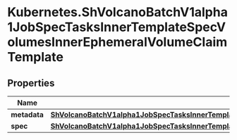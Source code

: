 # Kubernetes.ShVolcanoBatchV1alpha1JobSpecTasksInnerTemplateSpecVolumesInnerEphemeralVolumeClaimTemplate

## Properties

Name | Type | Description | Notes
------------ | ------------- | ------------- | -------------
**metadata** | [**ShVolcanoBatchV1alpha1JobSpecTasksInnerTemplateMetadata**](ShVolcanoBatchV1alpha1JobSpecTasksInnerTemplateMetadata.md) |  | [optional] 
**spec** | [**ShVolcanoBatchV1alpha1JobSpecTasksInnerTemplateSpecVolumesInnerEphemeralVolumeClaimTemplateSpec**](ShVolcanoBatchV1alpha1JobSpecTasksInnerTemplateSpecVolumesInnerEphemeralVolumeClaimTemplateSpec.md) |  | 


